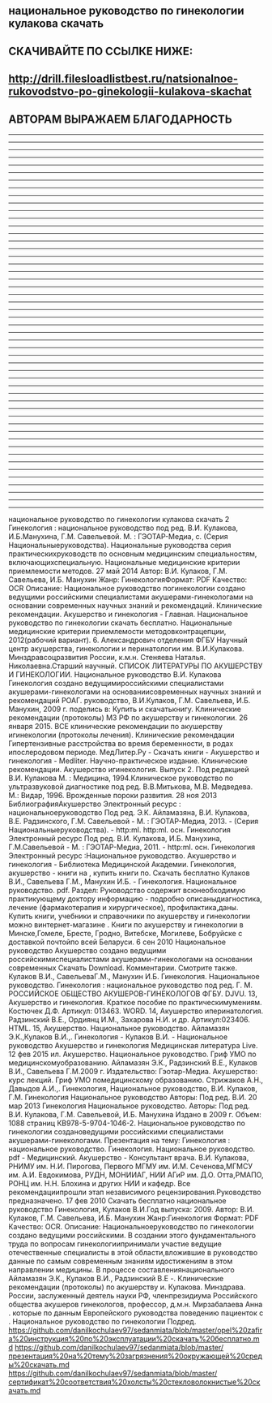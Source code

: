 национальное руководство по гинекологии кулакова скачать
--------------------------------------------------
СКАЧИВАЙТЕ ПО ССЫЛКЕ НИЖЕ:
--------------------------------------------------
http://drill.filesloadlistbest.ru/natsionalnoe-rukovodstvo-po-ginekologii-kulakova-skachat
--------------------------------------------------
АВТОРАМ ВЫРАЖАЕМ БЛАГОДАРНОСТЬ
--------------------------------------------------
--------------------------------------------------
--------------------------------------------------
--------------------------------------------------
--------------------------------------------------
--------------------------------------------------
--------------------------------------------------
--------------------------------------------------
--------------------------------------------------
--------------------------------------------------
--------------------------------------------------
--------------------------------------------------
--------------------------------------------------
--------------------------------------------------
--------------------------------------------------
--------------------------------------------------
--------------------------------------------------
--------------------------------------------------
--------------------------------------------------
--------------------------------------------------
--------------------------------------------------
--------------------------------------------------
--------------------------------------------------
--------------------------------------------------
--------------------------------------------------
--------------------------------------------------
--------------------------------------------------
--------------------------------------------------
--------------------------------------------------
--------------------------------------------------
--------------------------------------------------
--------------------------------------------------
--------------------------------------------------
--------------------------------------------------
--------------------------------------------------
--------------------------------------------------
--------------------------------------------------
--------------------------------------------------
--------------------------------------------------
--------------------------------------------------
--------------------------------------------------
--------------------------------------------------
--------------------------------------------------
--------------------------------------------------
--------------------------------------------------
--------------------------------------------------
--------------------------------------------------
--------------------------------------------------
--------------------------------------------------
--------------------------------------------------
--------------------------------------------------
национальное руководство по гинекологии кулакова скачать 2 Гинекология : национальное руководство  под ред. В.И. Кулакова, И.Б.Манухина, Г.М. Савельевой. М. : ГЭОТАР-Медиа, с. (Серия Национальныеруководства). Национальные руководства серия практическихруководств по основным медицинским специальностям, включающихспециальную. Национальные медицинские критерии приемлемости методов. 27 май 2014  Автор: В.И. Кулаков, Г.М. Савельева, И.Б. Манухин Жанр: ГинекологияФормат: PDF Качество: OCR Описание: Национальное руководство погинекологии создано ведущими российскими специалистами акушерами-гинекологами на основании современных научных знаний и рекомендаций. Клинические рекомендации. Акушерство и гинекология - Главная. Национальное руководство по гинекологии скачать бесплатно. Национальные медицинские критерии приемлемости методовконтрацепции, 2012(рабочий вариант). 6. Александрович отделения ФГБУ Научный центр акушерства, гинекологии и перинатологии им. В.И.Кулакова. Минздравсоцразвития России, к.м.н. Стеняева Наталья. Николаевна.Старший научный. СПИСОК ЛИТЕРАТУРЫ ПО АКУШЕРСТВУ И ГИНЕКОЛОГИИ. Национальное руководство В.И. Кулакова Гинекология создано ведущимироссийскими специалистами акушерами-гинекологами на основаниисовременных научных знаний и рекомендаций РОАГ.  руководство, В.И.Кулаков, Г.М. Савельева, И.Б. Манухин, 2009 г. поделись в: Купить и скачатькнигу. Клинические рекомендации (протоколы) МЗ РФ по акушерству и гинекологии. 26 января 2015. ВСЕ клинические рекомендации по акушерству игинекологии (протоколы лечения). Клинические рекомендации Гипертензивные расстройства во время беременности, в родах ипослеродовом периоде. МедЛитер.Ру - Скачать книги - Акушерство и гинекология - Medliter. Научно-практическое издание. Клинические рекомендации. Акушерство игинекология. Выпуск 2. Под редакцией В.И. Кулакова  М. : Медицина, 1994.Клиническое руководство по ультразвуковой диагностике  под ред. В.В.Митькова, М.В. Медведева.  М.: Видар, 1996. Врожденные пороки развития.
28 ноя 2013  БиблиографияАкушерство Электронный ресурс : национальноеруководство  Под ред. Э.К. Айламазяна, В.И. Кулакова, В.Е. Радзинского, Г.М. Савельевой - М. : ГЭОТАР-Медиа, 2013. - (Серия Национальныеруководства). - http:ml. http:ml. осн. Гинекология Электронный ресурс  Под ред. В.И. Кулакова, И.Б. Манухина, Г.М.Савельевой - М. : ГЭОТАР-Медиа, 2011. - http:ml. осн. Гинекология Электронный ресурс :Национальное руководство. Акушерство и гинекология - Библиотека Медицинской Академии. Гинекология, акушерство - книги на , купить книги по. Скачать бесплатно Кулаков В.И., Савельева Г.М., Манухин И.Б. - Гинекология. Национальное руководство. pdf. Раздел:  Руководство содержит всюнеобходимую практикующему доктору информацию - подробно описаныдиагностика, лечение (фармакотерапия и хирургическое), профилактика,даны. Купить книги, учебники и справочники по акушерству и гинекологии можно винтернет-магазине . Книги по акушерству и гинекологии в Минске,Гомеле, Бресте, Гродно, Витебске, Могилеве, Бобруйске с доставкой почтойпо всей Беларуси. 6 сен 2010  Национальное руководство Акушерство создано ведущими российскимиспециалистами акушерами-гинекологами на основании современных Скачать  Download. Комментарии. Смотрите также. Кулаков В.И., СавельеваГ.М., Манухин И.Б. Гинекология. Национальное руководство. Гинекология : национальное руководство  под ред. Г. М. РОССИЙСКОЕ ОБЩЕСТВО АКУШЕРОВ-ГИНЕКОЛОГОВ ФГБУ. DJVU. 13, Акушерство и гинекология. Краткое пособие по практическимумениям. Костючек Д.Ф. Артикул: 013463. WORD. 14, Акушерство иперинатология. Радзинский В.Е., Ордиянц И.М., Захарова Н.И. и др. Артикул:023406. HTML. 15, Акушерство. Национальное руководство. Айламазян Э.К.,Кулаков В.И.,. Гинекология - Кулаков В.И. - Национальное руководство
Акушерство и гинекология  Медицинская литература Live. 12 фев 2015  ил. Акушерство. Национальное руководство. Гриф УМО по медицинскомуобразованию. Айламазян Э.К., Радзинский В.Е., Кулаков В.И., Савельева Г.М.2009 г. Издательство: Гэотар-Медиа. Акушерство: курс лекций. Гриф УМО помедицинскому образованию. Стрижаков А.Н., Давыдов А.И.,. Гинекология, Национальное руководство, В.И. Кулаков, Г.М. Гинекология Национальное руководство Авторы: Под ред. В.И. 20 мар 2013  Гинекология Национальное руководство. Авторы: Под ред. В.И. Кулакова, Г.М. Савельевой, И.Б. Манухина Издано в 2009 г. Объем: 1088 страниц КВ978-5-9704-1046-2. Национальное руководство по гинекологии создановедущими российскими специалистами акушерами-гинекологами. Презентация на тему: Гинекология : национальное руководство. Гинекология. Национальное руководство. pdf - Медицинский. Акушерство - Консультант врача. В.И. Кулакова, РНИМУ им. Н.И. Пирогова, Первого МГМУ им. И.М. Сеченова,МГМСУ им. А.И. Евдокимова, РУДН, МОНИИАГ, НИИ АГиР им. Д.О. Отта,РМАПО, РОНЦ им. Н.Н. Блохина и других НИИ и кафедр. Все рекомендациипрошли этап независимого рецензирования.Руководство предназначено. 17 фев 2010  Скачать бесплатно национальное руководство Гинекология, Кулаков В.И.Год выпуска: 2009. Автор: В.И. Кулаков, Г.М. Савельева, И.Б. Манухин Жанр:Гинекология Формат: PDF Качество: OCR. Описание: Национальноеруководство по гинекологии создано ведущими российскими. В создании этого фундаментального труда по вопросам гинекологиипринимали участие ведущие отечественные специалисты в этой области,вложившие в руководство данные по самым современным знаниям идостижениям в этом направлении медицины. В процессе составлениянационального
Айламазян Э.К., Кулаков В.И., Радзинский В.Е  -. Клинические рекомендации (протоколы) по акушерству и. Кулакова. Минздрава. России, заслуженный деятель науки РФ, членпрезидиума Российского общества акушеров  гинекологов, профессор, д.м.н. Мирзабалаева Анна . которые по данным Европейского руководства поведению пациенток с . Национальное руководство по гинекологии  Подред.
https://github.com/danilkochulaev97/sedanmiata/blob/master/opel%20zafira%20инструкция%20по%20эксплуатации%20скачать%20бесплатно.md
https://github.com/danilkochulaev97/sedanmiata/blob/master/презентация%20на%20тему%20загрязнения%20окружающей%20среды%20скачать.md
https://github.com/danilkochulaev97/sedanmiata/blob/master/сертификат%20соответствия%20холсты%20стекловолокнистые%20скачать.md